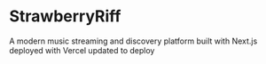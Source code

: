 # StrawberryRiff

A modern music streaming and discovery platform built with Next.js
deployed with Vercel
updated to deploy
